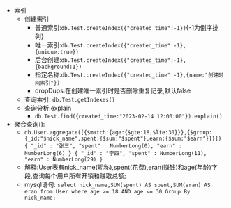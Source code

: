 - 索引
  - 创建索引
    - 普通索引:`db.Test.createIndex({"created_time":-1})`{-1为倒序排列}
    - 唯一索引:`db.Test.createIndex({"created_time":-1},{unique:true})`
    - 后台创建:`db.Test.createIndex({"created_time":-1},{background:1})`
    - 指定名称:`db.Test.createIndex({"created_time":-1},{name:"创建时间索引"})`
    - dropDups:在创建唯一索引时是否删除重复记录,默认false
  - 查询索引: `db.Test.getIndexes()`
  - 查询分析:explain
    - `db.Test.find({created_time:"2023-02-14 12:00:00"}).explain()`
- 聚合查询():
  - `db.User.aggregate([{$match:{age:{$gte:18,$lte:30}}},{$group:{_id:"$nick_name",spent:{$sum:"$spent"},earn:{$sum:"$earn"}}}])`
  `{ "_id" : "张三", "spent" : NumberLong(0), "earn" : NumberLong(6) }
   { "_id" : "李四", "spent" : NumberLong(11), "earn" : NumberLong(29) }`
  - 解释:User表有nick_name(昵称),spent(花费),eran(赚钱)和age(年龄)字段,查询每个用户所有开销和赚取总额;
  - mysql语句: `select nick_name,SUM(spent) AS spent,SUM(eran) AS eran from User where age >= 18 AND age <= 30 Group By nick_name;`